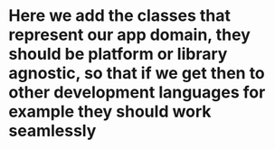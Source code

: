 # Here we add the classes that represent our app domain, they should be platform or library agnostic, so that if we get then to other development languages for example they should work seamlessly